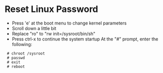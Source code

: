 # Reset Linux Password 

- Press 'e' at the boot menu to change kernel parameters
- Scroll down a little bit
- Replace "ro" to "rw init=/sysroot/bin/sh"
- Press ctrl-x to continue the system startup
 At the "#" prompt, enter the following:
```
 # chroot /sysroot
 # passwd 
 # exit
 # reboot

``` 

